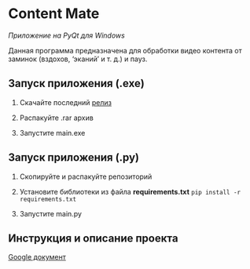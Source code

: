 # Content Mate

*Приложение на PyQt для Windows*

Данная программа предназначена для обработки видео контента от заминок (вздохов, ‘эканий’ и т. д.) и пауз.

## Запуск приложения (.exe)

 1. Скачайте последний [релиз](https://github.com/Jubastik/Content_Mate/releases)
 
 2. Распакуйте .rar архив
 
 3. Запустите main.exe
## Запуск приложения (.py)

 1. Скопируйте и распакуйте репозиторий
 2. Установите библиотеки из файла **requirements.txt**
	`pip install -r requirements.txt`
	
 3. Запустите main.py

## Инструкция и описание проекта
 [Google документ](https://docs.google.com/document/d/1Ei-w7j8RJc28rdgABKlUQFaKFfyEBid7K358f7bJuhY/edit?usp=sharing)
